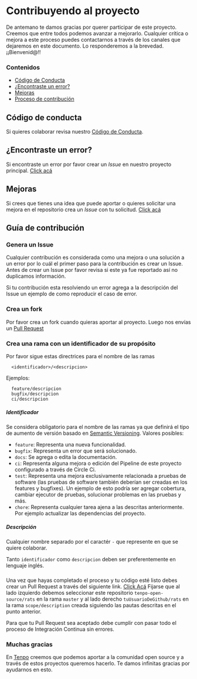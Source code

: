 # Contribuyendo al proyecto

De antemano te damos gracias por querer participar de este proyecto. Creemos que entre todos podemos avanzar a mejorarlo. Cualquier crítica o mejora a este proceso puedes contactarnos a través de los canales que dejaremos en este documento. Lo responderemos a la brevedad. 
¡¡Bienvenid@!!

### Contenidos
 - [Código de Conducta](#coc)
 - [¿Encontraste un error?](#issue)
 - [Mejoras](#feature)
 - [Proceso de contribución](#submit)

## <a name="coc"></a> Código de conducta
Si quieres colaborar revisa nuestro [Código de Conducta](https://github.com/tenpo-open-source/code-of-conduct).


## <a name="issue"></a> ¿Encontraste un error?
Si encontraste un error por favor crear un *Issue* en nuestro proyecto principal. [Click acá](https://github.com/tenpo-open-source/rats/issues/new)

## <a name="feature"></a> Mejoras
Si crees que tienes una idea que puede aportar o quieres solicitar una mejora en el repositorio crea un *Issue* con tu solicitud.
[Click acá](https://github.com/tenpo-open-source/rats/issues/new)

## <a name="submit"></a> Guía de contribución

### <a name="submit-issue"></a> Genera un Issue

Cualquier contribución es considerada como una mejora o una solución a un error por lo cuál el primer paso para la contribución es crear un Issue.
Antes de crear un Issue por favor revisa si este ya fue reportado así no duplicamos información.

Si tu contribución esta resolviendo un error agrega a la descripción del Issue un ejemplo de como reproducir el caso de error.

### <a name="create-fork"></a> Crea un fork

Por favor crea un fork cuando quieras aportar al proyecto. Luego nos envías un  [Pull Request](#pull-request)


### <a name="create-branch"></a> Crea una rama con un identificador de su propósito

Por favor sigue estas directrices para el nombre de las ramas

```
  <identificador>/<descripcion>
```

Ejemplos:

```
  feature/descripcion
  bugfix/descripcion
  ci/descripcion
```

##### Identificador
Se considera obligatorio para el nombre de las ramas ya que definirá el tipo de aumento de versión basado en [Semantic Versioning](https://semver.org/). 
Valores posibles:
  - `feature`: Representa una nueva funcionalidad.
  - `bugfix`: Representa un error que será solucionado.
  - `docs`: Se agrega o edita la documentación.
  - `ci`: Representa alguna mejora o edición del Pipeline de este proyecto configurado a través de Circle Ci.
  - `test`: Representa una mejora exclusivamente relacionada a pruebas de software (las pruebas de software también deberían ser creadas en los features y bugfixes). Un ejemplo de esto podría ser agregar cobertura, cambiar ejecutor de pruebas, solucionar problemas en las pruebas y más.
  - `chore`: Representa cualquier tarea ajena a las descritas anteriormente. Por ejemplo actualizar las dependencias del proyecto.
 
##### Descripción

Cualquier nombre separado por el caractér `-` que represente en que se quiere colaborar.

Tanto `identificador` como `descripcion` deben ser preferentemente en lenguaje inglés. 
 
### <a name="pull-request"></a> 

Una vez que hayas completado el proceso y tu código esté listo debes crear un Pull Request a través del siguiente link. [Click Acá](https://github.com/tenpo-open-source/rats/compare)
Fijarse que al lado izquierdo debemos seleccionar este repositorio `tenpo-open-source/rats` en la rama `master` y al lado derecho `tuUsuarioDeGithub/rats` en la rama `scope/description` creada siguiendo las pautas descritas en el punto anterior.

Para que tu Pull Request sea aceptado debe cumplir con pasar todo el proceso de Integración Continua sin errores.

### Muchas gracias

En [Tenpo](https://www.tenpo.cl) creemos que podemos aportar a la comunidad open source y a través de estos proyectos queremos hacerlo. Te damos infinitas gracias por ayudarnos en esto.